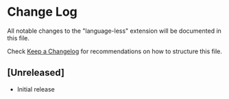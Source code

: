 # Change Log

All notable changes to the "language-less" extension will be documented in this file.

Check [Keep a Changelog](http://keepachangelog.com/) for recommendations on how to structure this file.

## [Unreleased]

- Initial release